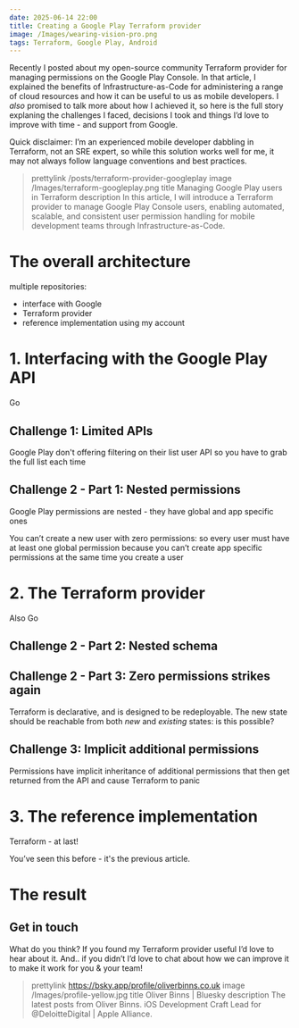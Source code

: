 ```yaml
---
date: 2025-06-14 22:00
title: Creating a Google Play Terraform provider
image: /Images/wearing-vision-pro.png
tags: Terraform, Google Play, Android
---
```


Recently I posted about my open-source community Terraform provider for managing permissions on the Google Play Console.
In that article, I explained the benefits of Infrastructure-as-Code for administering a range of cloud resources and how it can be useful to us as mobile developers.
I *also* promised to talk more about how I achieved it, so here is the full story explaning the challenges I faced, decisions I took and things I’d love to improve with time - and support from Google.

Quick disclaimer: I’m an experienced mobile developer dabbling in Terraform, not an SRE expert, so while this solution works well for me, it may not always follow language conventions and best practices.

> prettylink /posts/terraform-provider-googleplay
> image /Images/terraform-googleplay.png
> title Managing Google Play users in Terraform
> description In this article, I will introduce a Terraform provider to manage Google Play Console users, enabling automated, scalable, and consistent user permission handling for mobile development teams through Infrastructure-as-Code.

# The overall architecture

multiple repositories:
- interface with Google
- Terraform provider
- reference implementation using my account

# 1. Interfacing with the Google Play API

Go

## Challenge 1: Limited APIs

Google Play don't offering filtering on their list user API so you have to grab the full list each time

## Challenge 2 - Part 1: Nested permissions

Google Play permissions are nested - they have global and app specific ones

You can’t create a new user with zero permissions: so every user must have at least one global permission because you can’t create app specific permissions at the same time you create a user


# 2. The Terraform provider

Also Go

## Challenge 2 - Part 2: Nested schema

## Challenge 2 - Part 3: Zero permissions strikes again

Terraform is declarative, and is designed to be redeployable.
The new state should be reachable from both _new_ and _existing_ states: is this possible?

## Challenge 3: Implicit additional permissions

Permissions have implicit inheritance of additional permissions that then get returned from the API and cause Terraform to panic

# 3. The reference implementation

Terraform - at last!

You’ve seen this before - it's the previous article.


# The result

## Get in touch

What do you think? If you found my Terraform provider useful I’d love to hear about it.
And.. if you didn’t I’d love to chat about how we can improve it to make it work for you & your team!

> prettylink https://bsky.app/profile/oliverbinns.co.uk
> image /Images/profile-yellow.jpg
> title Oliver Binns | Bluesky
> description The latest posts from Oliver Binns. iOS Development Craft Lead for @DeloitteDigital | Apple Alliance.
